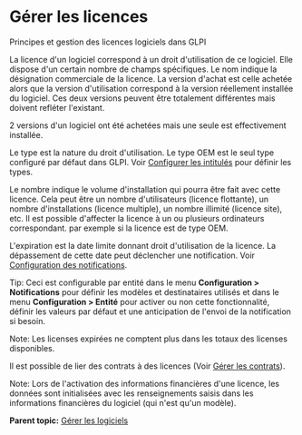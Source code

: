 Gérer les licences
==================

Principes et gestion des licences logiciels dans GLPI

La licence d'un logiciel correspond à un droit d'utilisation de ce
logiciel. Elle dispose d'un certain nombre de champs spécifiques. Le nom
indique la désignation commerciale de la licence. La version d'achat est
celle achetée alors que la version d'utilisation correspond à la version
réellement installée du logiciel. Ces deux versions peuvent être
totalement différentes mais doivent refléter l'existant.

2 versions d'un logiciel ont été achetées mais une seule est
effectivement installée.

Le type est la nature du droit d'utilisation. Le type OEM est le seul
type configuré par défaut dans GLPI. Voir [Configurer les
intitulés](config_dropdown.html "Les intitulés se configurent depuis le menu Configuration > Intitulés")
pour définir les types.

Le nombre indique le volume d'installation qui pourra être fait avec
cette licence. Cela peut être un nombre d'utilisateurs (licence
flottante), un nombre d'installations (licence multiple), un nombre
illimité (licence site), etc. Il est possible d'affecter la licence à un
ou plusieurs ordinateurs correspondant. par exemple si la licence est de
type OEM.

L'expiration est la date limite donnant droit d'utilisation de la
licence. La dépassement de cette date peut déclencher une notification.
Voir [Configuration des
notifications](config_notification.html "Notifications are configured from the menu Setup > Notifications ;").

Tip: Ceci est configurable par entité dans le menu **Configuration \>
Notifications** pour définir les modèles et destinataires utilisés et
dans le menu **Configuration \> Entité** pour activer ou non cette
fonctionnalité, définir les valeurs par défaut et une anticipation de
l'envoi de la notification si besoin.

Note: Les licenses expirées ne comptent plus dans les totaux des
licenses disponibles.

Il est possible de lier des contrats à des licences (Voir [Gérer les
contrats](management_contract.html "Les contrats sont gérés depuis le menu Gestion > Contrats")).

Note: Lors de l'activation des informations financières d'une licence,
les données sont initialisées avec les renseignements saisis dans les
informations financières du logiciel (qui n'est qu'un modèle).

**Parent topic:** [Gérer les
logiciels](../glpi/inventory_software.html "Les logiciels se gèrent depuis le menu Parc > Logiciel")
